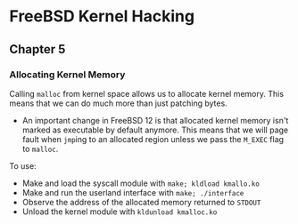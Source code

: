 # FreeBSD Kernel Hacking

## Chapter 5

### Allocating Kernel Memory

Calling `malloc` from kernel space allows us to allocate kernel memory. This means that we can do much more than just patching bytes.

* An important change in FreeBSD 12 is that allocated kernel memory isn't marked as executable by default anymore. This means that we will page fault when `jmp`ing to an allocated region unless we pass the `M_EXEC` flag to `malloc`.

To use:
* Make and load the syscall module with `make; kldload kmallo.ko`
* Make and run the userland interface with `make; ./interface`
* Observe the address of the allocated memory returned to `STDOUT`
* Unload the kernel module with `kldunload kmalloc.ko`
